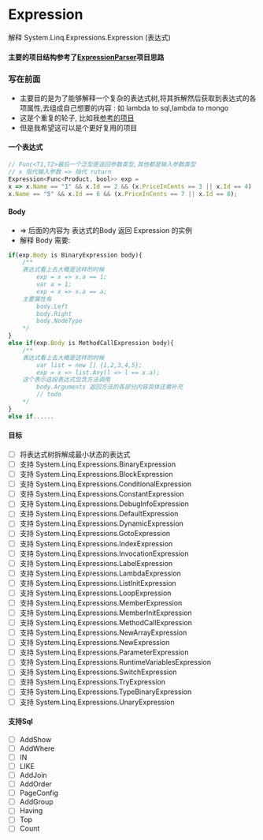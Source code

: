 # Expression
解释 System.Linq.Expressions.Expression (表达式) 

#### 主要的项目结构参考了[ExpressionParser](http://www.cnblogs.com/blqw/p/3522677.html)项目思路

### 写在前面
- 主要目的是为了能够解释一个复杂的表达式树,将其拆解然后获取到表达式的各项属性,去组成自己想要的内容 : 如 lambda to sql,lambda to mongo
- 这是个重复的轮子, 比如我[参考的项目](http://www.cnblogs.com/blqw/p/3522677.html)
- 但是我希望这可以是个更好复用的项目

#### 一个表达式
```js
// Func<T1,T2>最后一个泛型是返回参数类型,其他都是输入参数类型
// x 指代输入参数 => 指代 ruturn
Expression<Func<Product, bool>> exp = 
x => x.Name == "1" && x.Id == 2 && (x.PriceInCents == 3 || x.Id == 4) || 
x.Name == "5" && x.Id == 6 && (x.PriceInCents == 7 || x.Id == 8);
```

#### Body
- => 后面的内容为 表达式的Body 返回 Expression 的实例
- 解释 Body 需要:
```js
if(exp.Body is BinaryExpression body){
    /**
    表达式看上去大概是这样的时候
        exp = x => x.a == 1;
        var a = 1;
        exp = x => x.a == a;
    主要属性有
        body.Left
        body.Right
        body.NodeType
    */
}
else if(exp.Body is MethodCallExpression body){
    /**
    表达式看上去大概是这样的时候
        var list = new [] {1,2,3,4,5};
        exp = x => list.Any(l => l == x.a);
    这个表示这段表达式包含方法调用
        body.Arguments 返回方法的各部分内容具体还需补充
        // todo
    */
}
else if......
```

#### 目标
- [ ]  将表达式树拆解成最小状态的表达式
- [ ]  支持 System.Linq.Expressions.BinaryExpression
- [ ]  支持 System.Linq.Expressions.BlockExpression
- [ ]  支持 System.Linq.Expressions.ConditionalExpression
- [ ]  支持 System.Linq.Expressions.ConstantExpression
- [ ]  支持 System.Linq.Expressions.DebugInfoExpression
- [ ]  支持 System.Linq.Expressions.DefaultExpression
- [ ]  支持 System.Linq.Expressions.DynamicExpression
- [ ]  支持 System.Linq.Expressions.GotoExpression
- [ ]  支持 System.Linq.Expressions.IndexExpression
- [ ]  支持 System.Linq.Expressions.InvocationExpression
- [ ]  支持 System.Linq.Expressions.LabelExpression
- [ ]  支持 System.Linq.Expressions.LambdaExpression
- [ ]  支持 System.Linq.Expressions.ListInitExpression
- [ ]  支持 System.Linq.Expressions.LoopExpression
- [ ]  支持 System.Linq.Expressions.MemberExpression
- [ ]  支持 System.Linq.Expressions.MemberInitExpression
- [ ]  支持 System.Linq.Expressions.MethodCallExpression
- [ ]  支持 System.Linq.Expressions.NewArrayExpression
- [ ]  支持 System.Linq.Expressions.NewExpression
- [ ]  支持 System.Linq.Expressions.ParameterExpression
- [ ]  支持 System.Linq.Expressions.RuntimeVariablesExpression
- [ ]  支持 System.Linq.Expressions.SwitchExpression
- [ ]  支持 System.Linq.Expressions.TryExpression
- [ ]  支持 System.Linq.Expressions.TypeBinaryExpression
- [ ]  支持 System.Linq.Expressions.UnaryExpression
#### 支持Sql
- [ ]  AddShow
- [ ]  AddWhere
- [ ]  IN
- [ ]  LIKE
- [ ]  AddJoin
- [ ]  AddOrder
- [ ]  PageConfig
- [ ]  AddGroup
- [ ]  Having
- [ ]  Top
- [ ]  Count

